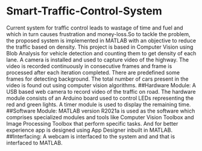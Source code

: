 # Smart-Traffic-Control-System
Current system for traffic control leads to wastage of time and fuel and which in turn causes frustration and money-loss.So to tackle the problem, the proposed system is implemented in MATLAB with an objective to reduce the traffic based on density. This project is based in Computer Vision using Blob Analysis for vehicle detection and counting them to get density of each lane. A camera is installed and used to capture video of the highway. The video is recorded continuously in consecutive frames and frame is processed after each iteration completed. There are predefined some frames for detecting background. The total number of cars present in the video is found out using computer vision algorithms. 
##Hardware Module: A USB based web camera to record video of the traffic on road. The hardware module consists of an Arduino board used to control LEDs representing the red and green lights. A timer module is used to display the remaining time.
##Software Module: MATLAB version R2021a is used as the software which comprises specialized modules and tools like Computer Vision Toolbox and Image Processing Toolbox that perform specific tasks. And for better experience app is designed using App Designer inbuilt in MATLAB.
##Interfacing: A webcam is interfaced to the system and and that is interfaced to MATLAB.
